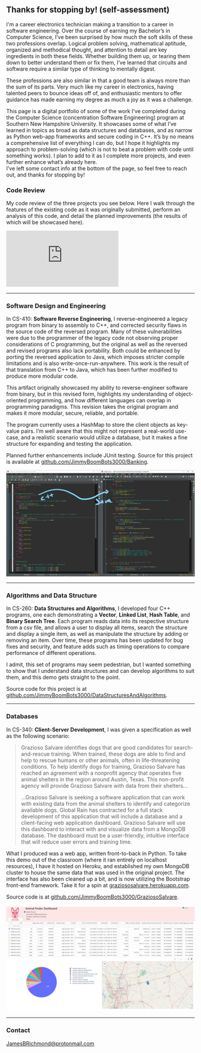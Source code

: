 ## Thanks for stopping by! (self-assessment)

I'm a career electronics technician making a transition to a career in software engineering.  Over the course of earning my Bachelor’s in Computer Science, I’ve been surprised by how much the soft skills of these two professions overlap.  Logical problem solving, mathematical aptitude, organized and methodical thought, and attention to detail are key ingredients in both these fields.  Whether building them up, or tearing them down to better understand them or fix them, I’ve learned that circuits and software require a similar type of thinking to mentally digest.

These professions are also similar in that a good team is always more than the sum of its parts.  Very much like my career  in electronics, having talented peers to bounce ideas off of, and enthusiastic mentors to offer guidance has made earning my degree as much a joy as it was a challenge.

This page is a digital portfolio of some of the work I've completed during the Computer Science (concentration Software Engineering) program at Southern New Hampshire University.  It showcases some of what I’ve learned in topics as broad as data structures and databases, and as narrow as Python web-app frameworks and secure coding in C++.  It’s by no means a comprehensive list of everything I can do, but I hope it highlights my approach to problem-solving (which is not to beat a problem with code until something works).  I plan to add to it as I complete more projects, and even further enhance what’s already here.  
I’ve left some contact info at the bottom of the page, so feel free to reach out, and thanks for stopping by!

### Code Review

My code review of the three projects you see below.  Here I walk through the features of the existing code as it was originally submitted, perform an analysis of this code, and detail the planned improvements (the results of which will be showcased here).

<div class="container">
<iframe src="https://drive.google.com/file/d/1MysUefThHCuq-Ze-aeqMAi1ix4_HHIxW/preview" frameborder="0" allowfullscreen class="video"></iframe>
</div>  
<p></p>

***

### Software Design and Engineering

In CS-410: **Software Reverse Engineering**, I reverse-engineered a legacy program from binary to assembly to C++, and corrected security flaws in the source code of the reversed program.  Many of these vulnerabilities were due to the programmer of the legacy code not observing proper considerations of C programming, but the original as well as the reversed and revised programs also lack portability.  Both could be enhanced by porting the reversed application to Java, which imposes stricter compile limitations and is also write-once-run-anywhere.  This work is the result of that translation from C++ to Java, which has been further modified to produce more modular code.  

This artifact originally showcased my ability to reverse-engineer software from binary, but in this revised form, highlights my understanding of object-oriented programming, and how different languages can overlap in programming paradigms.  This revision takes the original program and makes it more modular, secure, reliable, and portable.

The program currently uses a HashMap to store the client objects as key-value pairs.  I’m well aware that this might not represent a real-world use-case, and a realistic scenario would utilize a database, but it makes a fine structure for expanding and testing the application.  

Planned further enhancements include JUnit testing.  Source for this project is available at [github.com/JimmyBoomBots3000/Banking](https://github.com/JimmyBoomBots3000/Banking).

[![Image](/images/art1.jpg)](https://raw.githubusercontent.com/JimmyBoomBots3000/JimmyBoomBots3000.github.io/main/images/art1.jpg "C++ to Java")  

***

### Algorithms and Data Structure

In CS-260: **Data Structures and Algorithms**, I developed four C++ programs, one each demonstrating a **Vector**, **Linked List**, **Hash Table**, and **Binary Search Tree**.  Each program reads data into its respective structure from a csv file, and allows a user to display all items, search the structure and display a single item, as well as manipulate the structure by adding or removing an item.  Over time, these programs has been updated for bug fixes and security, and feature adds such as timing operations to compare performance of different operations.

I admit, this set of programs may seem pedestrian, but I wanted something to show that I understand data structures and can develop algorithms to suit them, and this demo gets straight to the point.

Source code for this project is at [github.com/JimmyBoomBots3000/DataStructuresAndAlgorithms](https://github.com/JimmyBoomBots3000/DataStructuresAndAlgorithms).


***

### Databases

In CS-340: **Client-Server Development**, I was given a specification as well as the following  scenario: 

> Grazioso Salvare identifies dogs that are good candidates for search-and-rescue training. When trained, these dogs are able to find and help to rescue humans or other animals, often in life-threatening conditions. To help identify dogs for training, Grazioso Salvare has reached an agreement with a nonprofit agency that operates five animal shelters in the region around Austin, Texas. This non-profit agency will provide Grazioso Salvare with data from their shelters...  
> 
> ...Grazioso Salvare is seeking a software application that can work with existing data from the animal shelters to identify and categorize available dogs. Global Rain has contracted for a full stack development of this application that will include a database and a client-facing web application dashboard. Grazioso Salvare will use this dashboard to interact with and visualize data from a MongoDB database. The dashboard must be a user-friendly, intuitive interface that will reduce user errors and training time.

What I produced was a web app, written front-to-back in Python.  To take this demo out of the classroom (where it ran entirely on localhost resources), I have it hosted on Heroku, and established my own MongoDB cluster to house the same data that was used in the original project.  The interface has also been cleaned up a bit, and is now utilizing the Bootstrap front-end framework.  Take it for a spin at [graziososalvare.herokuapp.com](https://graziososalvare.herokuapp.com/).

Source code is at [github.com/JimmyBoomBots3000/GraziosoSalvare](https://github.com/JimmyBoomBots3000/GraziosoSalvare).

[![Image](/images/new_3[1].PNG)](https://graziososalvare.herokuapp.com/ "Grazioso Salvare web app")  

***

### Contact

[JamesBRichmond@protonmail.com](mailto:JamesBRichmond@protonmail.com)
